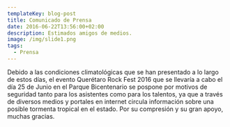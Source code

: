 ```yaml
---
templateKey: blog-post
title: Comunicado de Prensa
date: 2016-06-22T13:56:00+02:00
description: Estimados amigos de medios.
image: /img/slide1.png
tags:
  - Prensa
---
```

Debido a las condiciones climatológicas que se han presentado a lo largo de estos días, el evento Querétaro Rock Fest 2016 que se llevaría a cabo el día 25 de Junio en el Parque Bicentenario se pospone por motivos de seguridad tanto para los asistentes como para los talentos, ya que a través de diversos medios y portales en internet circula información sobre una posible tormenta tropical en el estado. Por su compresión y su gran apoyo, muchas gracias.
